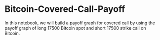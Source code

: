 # Bitcoin-Covered-Call-Payoff
In this notebook, we will build a payoff graph for covered call by using the payoff graph of long 17500 Bitcoin spot and short 17500 strike call on Bitcoin.
